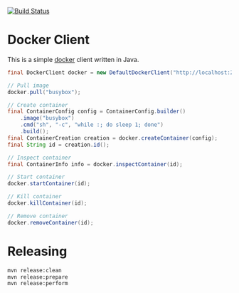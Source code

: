 [![Build Status](https://travis-ci.org/spotify/docker-client.svg)](https://travis-ci.org/spotify/docker-client)

Docker Client
=============

This is a simple [docker](https://github.com/dotcloud/docker) client written in Java.

```java
final DockerClient docker = new DefaultDockerClient("http://localhost:2375");

// Pull image
docker.pull("busybox");

// Create container
final ContainerConfig config = ContainerConfig.builder()
    .image("busybox")
    .cmd("sh", "-c", "while :; do sleep 1; done")
    .build();
final ContainerCreation creation = docker.createContainer(config);
final String id = creation.id();

// Inspect container
final ContainerInfo info = docker.inspectContainer(id);

// Start container
docker.startContainer(id);

// Kill container
docker.killContainer(id);

// Remove container
docker.removeContainer(id);
```


Releasing
=========

```sh
mvn release:clean
mvn release:prepare
mvn release:perform
```